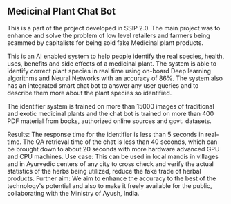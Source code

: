 Medicinal Plant Chat Bot
--------------------------------------------------------------------------------------------------------------------------------------------------------------------------------
This is a part of the project developed in SSIP 2.0. The main project was to enhance and solve the problem of low level retailers and farmers being scammed by capitalists for being sold fake Medicinal plant products.

This is an AI enabled system to help people identify the real species, health, uses, benefits and side effects of a medicinal plant. The system is able to identify correct plant species in real time using on-board Deep learning algorithms and Neural Networks with an accuracy of 86%. The system also has an integrated smart chat bot to answer any user queries and to describe them more about the plant species so identified.

The identifier system is trained on more than 15000 images of traditional and exotic medicinal plants and the chat bot is trained on more than 400 PDF material from books, authorized online sources and govt. datasets.

Results: The response time for the identifier is less than 5 seconds in real-time. The QA retrieval time of the chat is less than 40 seconds, which can be brought down to about 20 seconds with more hardware advanced GPU and CPU machines.
Use case: This can be used in local mandis in villages and in Ayurvedic centers of any city to cross check and verify the actual statistics of the herbs being utilized, reduce the fake trade of herbal products.
Further aim: We aim to enhance the accuracy to the best of the technology's potential and also to make it freely available for the public, collaborating with the Ministry of Ayush, India.
